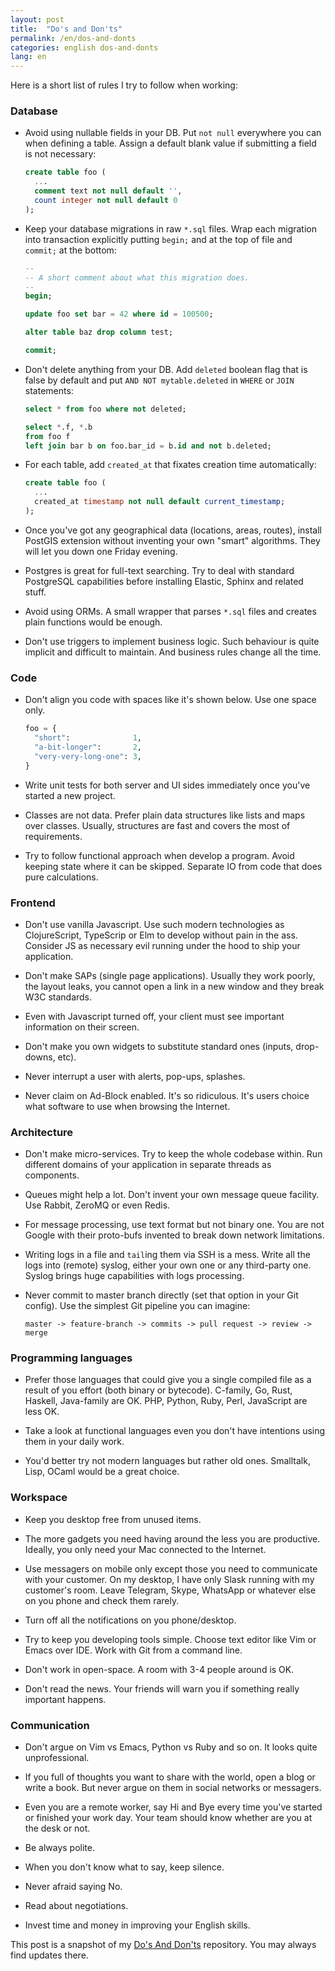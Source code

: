 ```yaml
---
layout: post
title:  "Do's and Don'ts"
permalink: /en/dos-and-donts
categories: english dos-and-donts
lang: en
---
```


Here is a short list of rules I try to follow when working:

### Database

- Avoid using nullable fields in your DB. Put `not null` everywhere you can when
  defining a table. Assign a default blank value if submitting a field is not
  necessary:

  ~~~sql
  create table foo (
    ...
    comment text not null default '',
    count integer not null default 0
  );
  ~~~

- Keep your database migrations in raw `*.sql` files. Wrap each migration into
  transaction explicitly putting `begin;` and at the top of file and `commit;`
  at the bottom:

  ~~~sql
  --
  -- A short comment about what this migration does.
  --
  begin;

  update foo set bar = 42 where id = 100500;

  alter table baz drop column test;

  commit;
  ~~~

- Don't delete anything from your DB. Add `deleted` boolean flag that is false
  by default and put `AND NOT mytable.deleted` in `WHERE` or `JOIN` statements:

  ~~~sql
  select * from foo where not deleted;
  ~~~

  ~~~sql
  select *.f, *.b
  from foo f
  left join bar b on foo.bar_id = b.id and not b.deleted;
  ~~~

- For each table, add `created_at` that fixates creation time automatically:

  ~~~sql
  create table foo (
    ...
    created_at timestamp not null default current_timestamp;
  );
  ~~~

- Once you've got any geographical data (locations, areas, routes), install
  PostGIS extension without inventing your own "smart" algorithms. They will let
  you down one Friday evening.

- Postgres is great for full-text searching. Try to deal with standard
  PostgreSQL capabilities before installing Elastic, Sphinx and related stuff.

- Avoid using ORMs. A small wrapper that parses `*.sql` files and creates plain
  functions would be enough.

- Don't use triggers to implement business logic. Such behaviour is quite
  implicit and difficult to maintain. And business rules change all the time.

### Code

- Don't align you code with spaces like it's shown below. Use one space only.

  ~~~python
  foo = {
    "short":              1,
    "a-bit-longer":       2,
    "very-very-long-one": 3,
  }
  ~~~

- Write unit tests for both server and UI sides immediately once you've started
  a new project.

- Classes are not data. Prefer plain data structures like lists and maps over
  classes. Usually, structures are fast and covers the most of requirements.

- Try to follow functional approach when develop a program. Avoid keeping state
  where it can be skipped. Separate IO from code that does pure calculations.

### Frontend

- Don't use vanilla Javascript. Use such modern technologies as ClojureScript,
  TypeScrip or Elm to develop without pain in the ass. Consider JS as necessary
  evil running under the hood to ship your application.

- Don't make SAPs (single page applications). Usually they work poorly, the
  layout leaks, you cannot open a link in a new window and they break W3C
  standards.

- Even with Javascript turned off, your client must see important information on
  their screen.

- Don't make you own widgets to substitute standard ones (inputs, drop-downs,
  etc).

- Never interrupt a user with alerts, pop-ups, splashes.

- Never claim on Ad-Block enabled. It's so ridiculous. It's users choice what
  software to use when browsing the Internet.

### Architecture

- Don't make micro-services. Try to keep the whole codebase within. Run
  different domains of your application in separate threads as components.

- Queues might help a lot. Don't invent your own message queue facility. Use
  Rabbit, ZeroMQ or even Redis.

- For message processing, use text format but not binary one. You are not Google
  with their proto-bufs invented to break down network limitations.

- Writing logs in a file and `tail`ing them via SSH is a mess. Write all the
  logs into (remote) syslog, either your own one or any third-party one. Syslog
  brings huge capabilities with logs processing.

- Never commit to master branch directly (set that option in your Git
  config). Use the simplest Git pipeline you can imagine:

  ~~~
  master -> feature-branch -> commits -> pull request -> review -> merge
  ~~~

### Programming languages

- Prefer those languages that could give you a single compiled file as a result
  of you effort (both binary or bytecode). C-family, Go, Rust, Haskell,
  Java-family are OK. PHP, Python, Ruby, Perl, JavaScript are less OK.

- Take a look at functional languages even you don't have intentions using them
  in your daily work.

- You'd better try not modern languages but rather old ones. Smalltalk, Lisp,
  OCaml would be a great choice.

### Workspace

- Keep you desktop free from unused items.

- The more gadgets you need having around the less you are productive. Ideally,
  you only need your Mac connected to the Internet.

- Use messagers on mobile only except those you need to communicate with your
  customer. On my desktop, I have only Slask running with my customer's
  room. Leave Telegram, Skype, WhatsApp or whatever else on you phone and check
  them rarely.

- Turn off all the notifications on you phone/desktop.

- Try to keep you developing tools simple. Choose text editor like Vim or Emacs
  over IDE. Work with Git from a command line.

- Don't work in open-space. A room with 3-4 people around is OK.

- Don't read the news. Your friends will warn you if something really important
  happens.

### Communication

- Don't argue on Vim vs Emacs, Python vs Ruby and so on. It looks quite
  unprofessional.

- If you full of thoughts you want to share with the world, open a blog or write
  a book. But never argue on them in social networks or messagers.

- Even you are a remote worker, say Hi and Bye every time you've started or
  finished your work day. Your team should know whether are you at the desk or
  not.

- Be always polite.

- When you don't know what to say, keep silence.

- Never afraid saying No.

- Read about negotiations.

- Invest time and money in improving your English skills.

This post is a snapshot of my [Do's And Don'ts][repo] repository. You may always
find updates there.

[repo]:https://github.com/igrishaev/dos-and-donts
